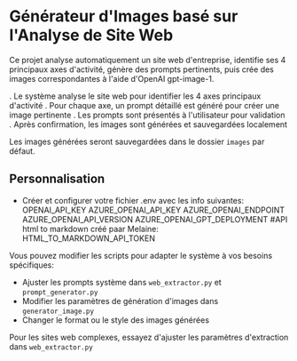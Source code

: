 # Générateur d'Images basé sur l'Analyse de Site Web

Ce projet analyse automatiquement un site web d'entreprise, identifie ses 4 principaux axes d'activité, génère des prompts pertinents, puis crée des images correspondantes à l'aide d'OpenAI gpt-image-1.


. Le système analyse le site web pour identifier les 4 axes principaux d'activité
. Pour chaque axe, un prompt détaillé est généré pour créer une image pertinente
. Les prompts sont présentés à l'utilisateur pour validation
. Après confirmation, les images sont générées et sauvegardées localement


Les images générées seront sauvegardées dans le dossier `images` par défaut.

## Personnalisation

- Créer et configurer votre fichier .env avec les info suivantes:
OPENAI_API_KEY
AZURE_OPENAI_API_KEY
AZURE_OPENAI_ENDPOINT
AZURE_OPENAI_API_VERSION
AZURE_OPENAI_GPT_DEPLOYMENT
#API html to markdown créé paar Melaine:
HTML_TO_MARKDOWN_API_TOKEN

Vous pouvez modifier les scripts pour adapter le système à vos besoins spécifiques:

- Ajuster les prompts système dans `web_extractor.py` et `prompt_generator.py`
- Modifier les paramètres de génération d'images dans `generator_image.py`
- Changer le format ou le style des images générées


 Pour les sites web complexes, essayez d'ajuster les paramètres d'extraction dans `web_extractor.py`
